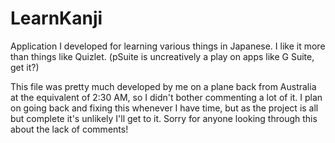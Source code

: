 # LearnKanji
Application I developed for learning various things in Japanese. I like it more than things like Quizlet. (pSuite is uncreatively a play on apps like G Suite, get it?)

This file was pretty much developed by me on a plane back from Australia at the equivalent of 2:30 AM, so I didn't bother commenting a lot of it. I plan on going back and fixing this whenever I have time, but as the project is all but complete it's unlikely I'll get to it. Sorry for anyone looking through this about the lack of comments!
